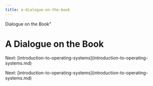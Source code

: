 ```yaml
---
title: a-dialogue-on-the-book
---
```


Dialogue on the Book\"

# A Dialogue on the Book

Next:
\[introduction-to-operating-systems](introduction-to-operating-systems.md)

Next:
\[introduction-to-operating-systems](introduction-to-operating-systems.md)
